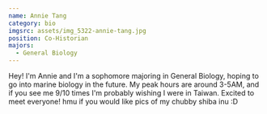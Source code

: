 ```yaml
---
name: Annie Tang
category: bio
imgsrc: assets/img_5322-annie-tang.jpg
position: Co-Historian
majors:
  - General Biology
---
```

Hey! I'm Annie and I'm a sophomore majoring in General Biology, hoping to go into marine biology in the future. My peak hours are around 3-5AM, and if you see me 9/10 times I'm probably wishing I were in Taiwan. Excited to meet everyone! hmu if you would like pics of my chubby shiba inu :D